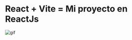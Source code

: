 # React + Vite = Mi proyecto en ReactJs

![gif](https://drive.google.com/file/d/1-9M_SXxaDQCyqTTYPw4fD7xR_jBI1hwC/view?usp=sharing)

